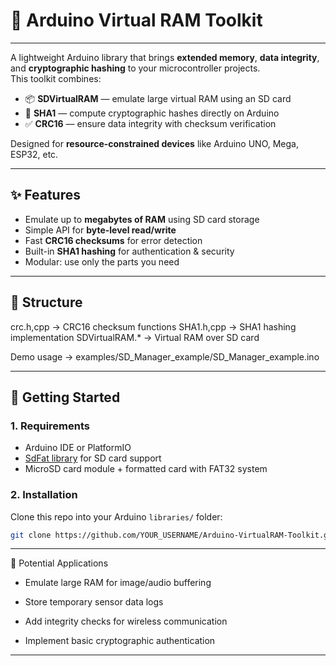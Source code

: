 # 🧰 Arduino Virtual RAM Toolkit
--------------------

A lightweight Arduino library that brings **extended memory**, **data integrity**, and **cryptographic hashing** to your microcontroller projects.  
This toolkit combines:

- 📦 **SDVirtualRAM** — emulate large virtual RAM using an SD card  
- 🔑 **SHA1** — compute cryptographic hashes directly on Arduino  
- ✅ **CRC16** — ensure data integrity with checksum verification  

Designed for **resource-constrained devices** like Arduino UNO, Mega, ESP32, etc.

--------------

## ✨ Features

- Emulate up to **megabytes of RAM** using SD card storage  
- Simple API for **byte-level read/write**  
- Fast **CRC16 checksums** for error detection  
- Built-in **SHA1 hashing** for authentication & security  
- Modular: use only the parts you need  

-----------

## 📂 Structure

crc.h,cpp 	→ 	CRC16 checksum functions
SHA1.h,cpp 	→ 	SHA1 hashing implementation
SDVirtualRAM.* 	→ 	Virtual RAM over SD card

Demo usage 	→	examples/SD_Manager_example/SD_Manager_example.ino


--------

## 🚀 Getting Started

### 1. Requirements
- Arduino IDE or PlatformIO  
- [SdFat library](https://github.com/greiman/SdFat) for SD card support  
- MicroSD card module + formatted card with FAT32 system

### 2. Installation
Clone this repo into your Arduino `libraries/` folder:

```bash
git clone https://github.com/YOUR_USERNAME/Arduino-VirtualRAM-Toolkit.git
```

-------------

📌 Potential Applications

- Emulate large RAM for image/audio buffering

- Store temporary sensor data logs

- Add integrity checks for wireless communication

- Implement basic cryptographic authentication

--------------
